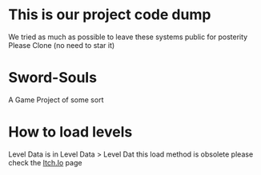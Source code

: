 # This is our project code dump

We tried as much as possible to leave these systems public for posterity 
Please Clone (no need to star it)

# Sword-Souls
A Game Project of some sort

# How to load levels

Level Data is in Level Data > Level Dat
this load method is obsolete please check the [Itch.Io](https://deep-sealed.itch.io/deep-sealed) page
